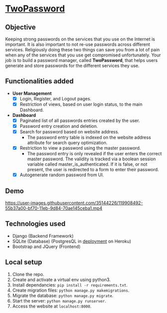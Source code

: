 # [TwoPassword](https://two-password.herokuapp.com/)
## Objective
Keeping strong passwords on the services that you use on the Internet is important. It is also important to not re-use passwords across different services. Religiously doing these two things can save you from a lot of pain when any of the services that you use get compromised unfortunately. Your job is to build a password manager, called **TwoPassword**, that helps users generate and store passwords for the different services they use.

## Functionalities added
- **User Management**
	- [x] Login, Register, and Logout pages.
	- [x] Restriction of views, based on user login status, to the main Dashboard.
- **Dashboard**
	- [x] Paginated list of all passwords entries created by the user.
	- [x] Password entry creation and deletion.
	- [x] Search for password based on website address.
		- The password entry table is indexed on the website address attribute for search query optimization.
	- [x] Restriction to view a password using the master password.
		- The password entry is only revealed if the user enters the correct master password. The validity is tracked via a boolean session variable called master_is_authenticated. If it is false, or not present, the user is redirected to a form to enter their password.
	- [x] Autogenerate random password from UI.

## Demo
https://user-images.githubusercontent.com/35144226/119908492-55b37a00-bf70-11eb-9d84-70ae145ceba1.mp4

## Technologies used
- Django (Backend Framework)
- SQLite (Database) (PostgresQL in [deployment](https://two-password.herokuapp.com/) on Heroku)
- Bootstrap and JQuery (Frontend)

## Local setup
1. Clone the repo.
2. Create and activate a virtual env using python3.
3. Install dependancies: `pip install -r requirements.txt`.
4. Create migration files: `python manage.py makemigrations`.
5. Migrate the database: `python manage.py migrate`.
6. Start the server: `python manage.py runserver`.
7. Access the website at `localhost:8000`.
